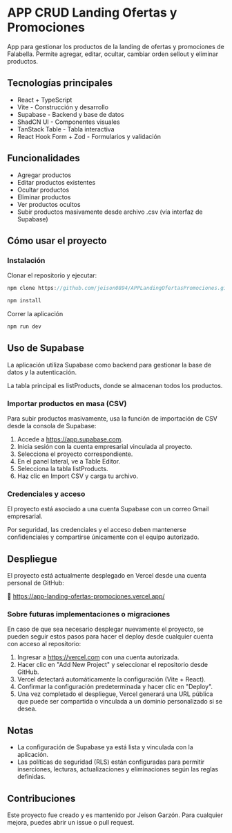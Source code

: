# APP CRUD Landing Ofertas y Promociones

App para gestionar los productos de la landing de ofertas y promociones de Falabella. Permite agregar, editar, ocultar, cambiar orden sellout y eliminar productos.

## Tecnologías principales

-  React + TypeScript
-  Vite - Construcción y desarrollo
-  Supabase - Backend y base de datos
-  ShadCN UI - Componentes visuales
-  TanStack Table - Tabla interactiva
-  React Hook Form + Zod - Formularios y validación

## Funcionalidades

-  Agregar productos
-  Editar productos existentes
-  Ocultar productos
-  Eliminar productos
-  Ver productos ocultos
-  Subir productos masivamente desde archivo .csv (vía interfaz de Supabase)

## Cómo usar el proyecto

### Instalación

Clonar el repositorio y ejecutar:

```js
npm clone https://github.com/jeison0894/APPLandingOfertasPromociones.git
```

```js
npm install
```

Correr la aplicación

```js
npm run dev
```

## Uso de Supabase

La aplicación utiliza Supabase como backend para gestionar la base de datos y la autenticación.

La tabla principal es listProducts, donde se almacenan todos los productos.

### Importar productos en masa (CSV)

Para subir productos masivamente, usa la función de importación de CSV desde la consola de Supabase:

1. Accede a https://app.supabase.com.
2. Inicia sesión con la cuenta empresarial vinculada al proyecto.
3. Selecciona el proyecto correspondiente.
4. En el panel lateral, ve a Table Editor.
5. Selecciona la tabla listProducts.
6. Haz clic en Import CSV y carga tu archivo.

### Credenciales y acceso

El proyecto está asociado a una cuenta Supabase con un correo Gmail empresarial.

Por seguridad, las credenciales y el acceso deben mantenerse confidenciales y compartirse únicamente con el equipo autorizado.

## Despliegue

El proyecto está actualmente desplegado en Vercel desde una cuenta personal de GitHub:

🔗 https://app-landing-ofertas-promociones.vercel.app/

### Sobre futuras implementaciones o migraciones

En caso de que sea necesario desplegar nuevamente el proyecto, se pueden seguir estos pasos para hacer el deploy desde cualquier cuenta con acceso al repositorio:

1. Ingresar a https://vercel.com con una cuenta autorizada.
2. Hacer clic en "Add New Project" y seleccionar el repositorio desde GitHub.
3. Vercel detectará automáticamente la configuración (Vite + React).
4. Confirmar la configuración predeterminada y hacer clic en "Deploy".
5. Una vez completado el despliegue, Vercel generará una URL pública que puede ser compartida o vinculada a un dominio personalizado si se desea.

## Notas

-  La configuración de Supabase ya está lista y vinculada con la aplicación.
-  Las políticas de seguridad (RLS) están configuradas para permitir inserciones, lecturas, actualizaciones y eliminaciones según las reglas definidas.

## Contribuciones

Este proyecto fue creado y es mantenido por Jeison Garzón.
Para cualquier mejora, puedes abrir un issue o pull request.
